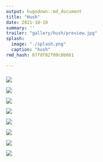```yaml
---
output: hugodown::md_document
title: "Hush"
date: 2021-10-10
summary: ''
trailer: "gallery/hush/preview.jpg"
splash:
  image: "./splash.png"
  caption: "hush"
rmd_hash: 07fdf82f09c0b661

---
```


<style>
.splash-caption-tweak{
  color: #00000080;
  letter-spacing: 5px;
  font-size: 400%;
  font-weight: 700;
}
</style>

<div class="highlight">

</div>

<div class="highlight">

<div>
<div class="row p-0 row-cols-1 row-cols-sm-2 row-cols-md-3 row-cols-lg-4" style="margin-left: -.4rem; margin-right: -.4rem; margin-top: 1rem; margin-bottom: 1rem; ">
<div class="card bg-transparent m-0 border-0 collapse.show bs4cards-blahblahblah bs4cards-NA" style="padding: .4rem ; border-width: 0; border-radius: 0 0 0 0 ;">
<a href="https://djnavarro.net/series-hush/2500/heartbleed_63_1126.png">
<img src="https://djnavarro.net/series-hush/800/heartbleed_63_1126.png" class="card-img" style="border-style:solid; border-color:#808080FF; border-width:0; border-radius: 0 0 0 0 ;"/>
</a>
</div>
<div class="card bg-transparent m-0 border-0 collapse.show bs4cards-blahblahblah bs4cards-NA" style="padding: .4rem ; border-width: 0; border-radius: 0 0 0 0 ;">
<a href="https://djnavarro.net/series-hush/2500/heartbleed_63_1130.png">
<img src="https://djnavarro.net/series-hush/800/heartbleed_63_1130.png" class="card-img" style="border-style:solid; border-color:#808080FF; border-width:0; border-radius: 0 0 0 0 ;"/>
</a>
</div>
<div class="card bg-transparent m-0 border-0 collapse.show bs4cards-blahblahblah bs4cards-NA" style="padding: .4rem ; border-width: 0; border-radius: 0 0 0 0 ;">
<a href="https://djnavarro.net/series-hush/2500/heartbleed_63_1157.png">
<img src="https://djnavarro.net/series-hush/800/heartbleed_63_1157.png" class="card-img" style="border-style:solid; border-color:#808080FF; border-width:0; border-radius: 0 0 0 0 ;"/>
</a>
</div>
<div class="card bg-transparent m-0 border-0 collapse.show bs4cards-blahblahblah bs4cards-NA" style="padding: .4rem ; border-width: 0; border-radius: 0 0 0 0 ;">
<a href="https://djnavarro.net/series-hush/2500/heartbleed_63_1199.png">
<img src="https://djnavarro.net/series-hush/800/heartbleed_63_1199.png" class="card-img" style="border-style:solid; border-color:#808080FF; border-width:0; border-radius: 0 0 0 0 ;"/>
</a>
</div>
<div class="card bg-transparent m-0 border-0 collapse.show bs4cards-blahblahblah bs4cards-NA" style="padding: .4rem ; border-width: 0; border-radius: 0 0 0 0 ;">
<a href="https://djnavarro.net/series-hush/2500/heartbleed_63_1261.png">
<img src="https://djnavarro.net/series-hush/800/heartbleed_63_1261.png" class="card-img" style="border-style:solid; border-color:#808080FF; border-width:0; border-radius: 0 0 0 0 ;"/>
</a>
</div>
<div class="card bg-transparent m-0 border-0 collapse.show bs4cards-blahblahblah bs4cards-NA" style="padding: .4rem ; border-width: 0; border-radius: 0 0 0 0 ;">
<a href="https://djnavarro.net/series-hush/2500/heartbleed_63_1262.png">
<img src="https://djnavarro.net/series-hush/800/heartbleed_63_1262.png" class="card-img" style="border-style:solid; border-color:#808080FF; border-width:0; border-radius: 0 0 0 0 ;"/>
</a>
</div>
<div class="card bg-transparent m-0 border-0 collapse.show bs4cards-blahblahblah bs4cards-NA" style="padding: .4rem ; border-width: 0; border-radius: 0 0 0 0 ;">
<a href="https://djnavarro.net/series-hush/2500/heartbleed_63_1272.png">
<img src="https://djnavarro.net/series-hush/800/heartbleed_63_1272.png" class="card-img" style="border-style:solid; border-color:#808080FF; border-width:0; border-radius: 0 0 0 0 ;"/>
</a>
</div>
<div class="card bg-transparent m-0 border-0 collapse.show bs4cards-blahblahblah bs4cards-NA" style="padding: .4rem ; border-width: 0; border-radius: 0 0 0 0 ;">
<a href="https://djnavarro.net/series-hush/2500/heartbleed_63_1278.png">
<img src="https://djnavarro.net/series-hush/800/heartbleed_63_1278.png" class="card-img" style="border-style:solid; border-color:#808080FF; border-width:0; border-radius: 0 0 0 0 ;"/>
</a>
</div>
</div>
</div>

</div>

